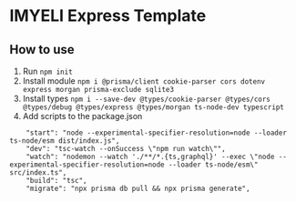 # IMYELI Express Template
## How to use
1. Run `npm init`
2. Install module `npm i @prisma/client cookie-parser cors dotenv express morgan prisma-exclude sqlite3`
3. Install types `npm i --save-dev @types/cookie-parser @types/cors @types/debug @types/express @types/morgan ts-node-dev typescript`
4. Add scripts to the package.json
```
    "start": "node --experimental-specifier-resolution=node --loader ts-node/esm dist/index.js",
    "dev": "tsc-watch --onSuccess \"npm run watch\"",
    "watch": "nodemon --watch './**/*.{ts,graphql}' --exec \"node --experimental-specifier-resolution=node --loader ts-node/esm\" src/index.ts",
    "build": "tsc",
    "migrate": "npx prisma db pull && npx prisma generate",
```
